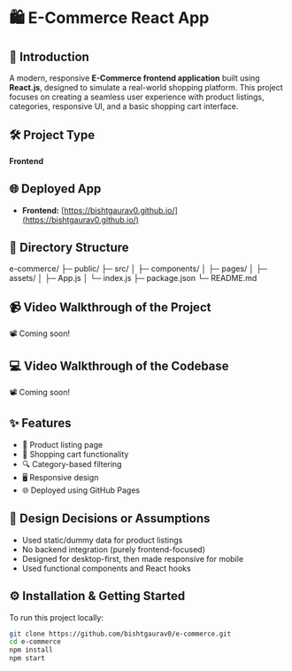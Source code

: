 # 🛍️ E-Commerce React App

## 📌 Introduction
A modern, responsive **E-Commerce frontend application** built using **React.js**, designed to simulate a real-world shopping platform. This project focuses on creating a seamless user experience with product listings, categories, responsive UI, and a basic shopping cart interface.

## 🛠️ Project Type
**Frontend**

## 🌐 Deployed App
- **Frontend:** [https://bishtgaurav0.github.io/](https://bishtgaurav0.github.io/)

## 📁 Directory Structure

e-commerce/
├─ public/ 
├─ src/ │ ├─ components/ │ 
                             ├─ pages/ │ 
                             ├─ assets/ │ 
                             ├─ App.js │ └─ index.js ├─ package.json └─ README.md


## 📹 Video Walkthrough of the Project
📽️ Coming soon!

## 💻 Video Walkthrough of the Codebase
📽️ Coming soon!

## ✨ Features
- 🧾 Product listing page
- 🛒 Shopping cart functionality
- 🔍 Category-based filtering
- 🖥️ Responsive design
- 🌐 Deployed using GitHub Pages

## 📐 Design Decisions or Assumptions
- Used static/dummy data for product listings
- No backend integration (purely frontend-focused)
- Designed for desktop-first, then made responsive for mobile
- Used functional components and React hooks

## ⚙️ Installation & Getting Started

To run this project locally:

```bash
git clone https://github.com/bishtgaurav0/e-commerce.git
cd e-commerce
npm install
npm start
